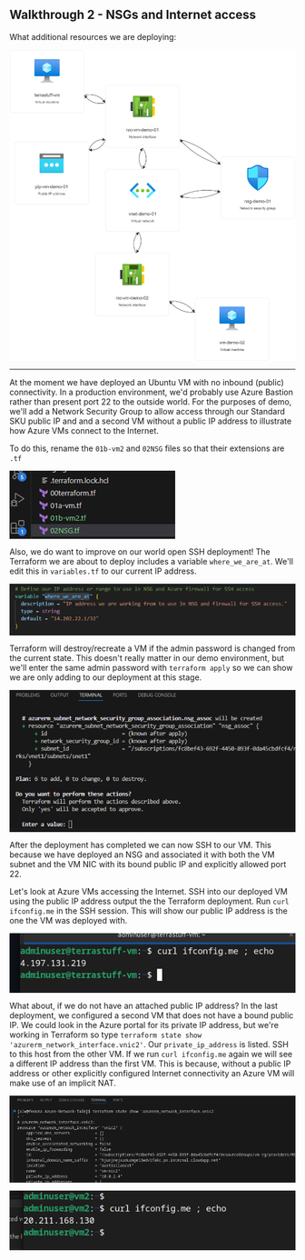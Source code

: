 ## Walkthrough 2 - NSGs and Internet access
What additional resources we are deploying:

<pre>
<img align="left" src="../images/deploy02.png"></br>
</pre>
---

At the moment we have deployed an Ubuntu VM with no inbound (public) connectivity.  In a production environment, we'd probably use Azure Bastion rather than present port 22 to the outside world.  For the purposes of demo, we'll add a Network Security Group to allow access through our Standard SKU public IP and and a second VM without a public IP address to illustrate how Azure VMs connect to the Internet.

To do this, rename the ```01b-vm2``` and ```02NSG``` files so that their extensions are ```.tf```

<pre>
<img align="left" src="../images/NSG-1.png"></br>
</pre>

Also, we do want to improve on our world open SSH deployment!  The Terraform we are about to deploy includes a variable ```where_we_are_at```.  We'll edit this in ```variables.tf``` to our current IP address.

<pre>
<img align="left" src="../images/2-IP-var.png"></br>
</pre>
Terraform will destroy/recreate a VM if the admin password is changed from the current state.  This doesn't really matter in our demo environment, but we'll enter the same admin password with ```terraform apply``` so we can show we are only adding to our deployment at this stage.

<pre>
<img align="left" src="../images/2-apply-1.png"></br>
</pre>

After the deployment has completed we can now SSH to our VM.  This because we have deployed an NSG and associated it with both the VM subnet and the VM NIC with its bound public IP and explicitly allowed port 22.

Let's look at Azure VMs accessing the Internet.  SSH into our deployed VM using the public IP address output the the Terraform deployment.  Run ```curl ifconfig.me``` in the SSH session.  This will show our public IP address is the one the VM was deployed with.

<pre>
<img align="left" src="../images/ifconfig-1.png"></br>
</pre>

What about, if we do not have an attached public IP address?  In the last deployment, we configured a second VM that does not have a bound public IP.  We could look in the Azure portal for its private IP address, but we're working in Terraform so type ```terraform state show 'azurerm_network_interface.vnic2'```.  Our ```private_ip_address``` is listed.  SSH to this host from the other VM.  If we run ```curl ifconfig.me``` again we will see a different IP address than the first VM.  This is because, without a public IP address or other explicitly configured Internet connectivity an Azure VM will make use of an implicit NAT.

<pre>
<img align="left" src="../images/privip-1.png"></br>
</pre>

<pre>
<img align="left" src="../images/ifconfig-2.png"></br>
</pre>

 

